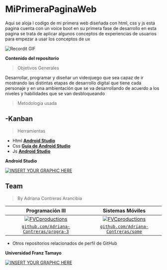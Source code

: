 # MiPrimeraPaginaWeb

Aqui se aloja l codigo de mi primera web diseñada con html, css y js esta pagina cuenta con un voice boot en su primera fase de desarrollo
en esta pagina se trata de aplicar algunos conceptos de experiencias de usuarios para empezar a usar los conceptos de ux 


![Recordit GIF](https://i.pinimg.com/originals/68/9d/ec/689decaddd368beb3325035f7e11b06e.gif)


**Contenido del repositorio**

>  Objetivos Generales

Desarrollar, programar y diseñar un videojuego que sea capaz de ir mostrando las distintas etapas de desarrollo digital
que tiene cada personaje y en una ambientación que se va desarrollando de acuerdo a los niveles y habilidades que se van desbloqueando 

> Metodologia usada

-Kanban
- 


> Herramientas

- Html  <a href="https://developer.android.com/studio" target="_blank">**Android Studio**</a> 
-  Css <a href="https://developer.android.com/studio/intro" target="_blank">**Guia de Android Studio**</a> 
- Js  <a href="https://developer.android.com/studio" target="_blank">**Android Studio**</a> 

**Android Studio**


[![INSERT YOUR GRAPHIC HERE](https://cdn.svgporn.com/logos/html-5.svg)]()




## Team

> By Adriana Contreras Arancibia

| <a  target="_blank">**Programación III**</a> | <a  target="_blank">**Sistemas Móviles**</a> | 
| :---: |:---:| 
| [![FVCproductions](https://i.pinimg.com/236x/bf/57/22/bf5722a893a4e0faa48aa0ce10d8d981.jpg)](http://fvcproductions.com)    | [![FVCproductions](https://i.pinimg.com/236x/4f/b4/c2/4fb4c2dcbe63dd0eb6ec50c163701dfb.jpg)](http://fvcproductions.com) | 
| <a href="https://github.com/Adriana-Contreras/progra-3" target="_blank">`github.com/Adriana-Contreras/progra-3`</a> | <a href="https://github.com/Adriana-Contreras/some" target="_blank">`github.com/Adriana-Contreras/some`</a> | 

- Otros repositorios relacionados de perfil de GitHub



**Universidad Franz Tamayo**

[![INSERT YOUR GRAPHIC HERE](https://s3.amazonaws.com/evaluar-test-media-bucket/PROCESS/image/95/PROCESS_7f9f6fb7-51a5-4dc5-914b-3e4e708c8195_233a856f-d0ac-47ce-bfb7-1a22c628458b.png)]()
